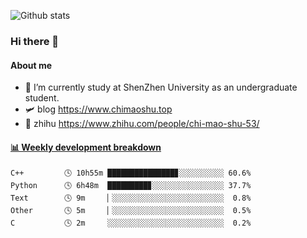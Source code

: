 ![Github stats](https://github-readme-stats.vercel.app/api?username=chimaoshu&show_icons=true&theme=cobalt)

### Hi there 👋

#### About me

- 🏫 I’m currently study at ShenZhen University as an undergraduate student.
- 🛩️ blog  https://www.chimaoshu.top
- 🎯 zhihu https://www.zhihu.com/people/chi-mao-shu-53/

<!-- waka-box start -->
#### <a href="https://gist.github.com/e235103f6d3ace58395a9ff863c34467" target="_blank">📊 Weekly development breakdown</a>
```text
C++         🕓 10h55m ███████████████▊░░░░░░░░░░ 60.6%
Python      🕓 6h48m  █████████▊░░░░░░░░░░░░░░░░ 37.7%
Text        🕓 9m     ▏░░░░░░░░░░░░░░░░░░░░░░░░░  0.8%
Other       🕓 5m     ▏░░░░░░░░░░░░░░░░░░░░░░░░░  0.5%
C           🕓 2m     ░░░░░░░░░░░░░░░░░░░░░░░░░░  0.2%
```
<!-- Powered by https://github.com/YouEclipse/waka-box-go . -->
<!-- waka-box end -->
